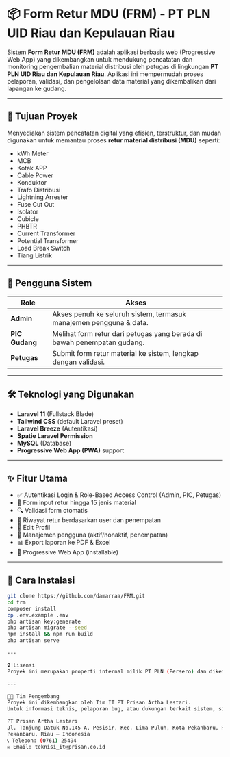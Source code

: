 # 📦 Form Retur MDU (FRM) - PT PLN UID Riau dan Kepulauan Riau

Sistem **Form Retur MDU (FRM)** adalah aplikasi berbasis web (Progressive Web App) yang dikembangkan untuk mendukung pencatatan dan monitoring pengembalian material distribusi oleh petugas di lingkungan **PT PLN UID Riau dan Kepulauan Riau**. Aplikasi ini mempermudah proses pelaporan, validasi, dan pengelolaan data material yang dikembalikan dari lapangan ke gudang.

---

## 🧭 Tujuan Proyek

Menyediakan sistem pencatatan digital yang efisien, terstruktur, dan mudah digunakan untuk memantau proses **retur material distribusi (MDU)** seperti:

- kWh Meter
- MCB
- Kotak APP
- Cable Power
- Konduktor
- Trafo Distribusi
- Lightning Arrester
- Fuse Cut Out
- Isolator
- Cubicle
- PHBTR
- Current Transformer
- Potential Transformer
- Load Break Switch
- Tiang Listrik

---

## 👥 Pengguna Sistem

| Role         | Akses                                                                 |
|--------------|-----------------------------------------------------------------------|
| **Admin**     | Akses penuh ke seluruh sistem, termasuk manajemen pengguna & data.   |
| **PIC Gudang**| Melihat form retur dari petugas yang berada di bawah penempatan gudang. |
| **Petugas**   | Submit form retur material ke sistem, lengkap dengan validasi.       |

---

## 🛠️ Teknologi yang Digunakan

- **Laravel 11** (Fullstack Blade)
- **Tailwind CSS** (default Laravel preset)
- **Laravel Breeze** (Autentikasi)
- **Spatie Laravel Permission**
- **MySQL** (Database)
- **Progressive Web App (PWA)** support

---

## ✨ Fitur Utama

- ✅ Autentikasi Login & Role-Based Access Control (Admin, PIC, Petugas)
- 📄 Form input retur hingga 15 jenis material
- 🔍 Validasi form otomatis
- 📜 Riwayat retur berdasarkan user dan penempatan
- 👤 Edit Profil
- 👥 Manajemen pengguna (aktif/nonaktif, penempatan)
- 📊 Export laporan ke PDF & Excel
- 📱 Progressive Web App (installable)

---

## 🚀 Cara Instalasi

```bash
git clone https://github.com/damarraa/FRM.git
cd frm
composer install
cp .env.example .env
php artisan key:generate
php artisan migrate --seed
npm install && npm run build
php artisan serve

---

🔒 Lisensi
Proyek ini merupakan properti internal milik PT PLN (Persero) dan dikembangkan secara eksklusif oleh PT Prisan Artha Lestari. Segala bentuk penggunaan, distribusi ulang, atau pengembangan ulang di luar lingkup kerja sama resmi dilarang tanpa izin tertulis.

---

👨‍💻 Tim Pengembang
Proyek ini dikembangkan oleh Tim IT PT Prisan Artha Lestari.
Untuk informasi teknis, pelaporan bug, atau dukungan terkait sistem, silakan hubungi:

PT Prisan Artha Lestari
Jl. Tanjung Datuk No.145 A, Pesisir, Kec. Lima Puluh, Kota Pekanbaru, Riau 28155
Pekanbaru, Riau – Indonesia
📞 Telepon: (0761) 25494
✉️ Email: teknisi_it@prisan.co.id

